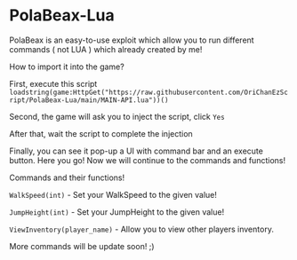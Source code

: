 # PolaBeax-Lua

PolaBeax is an easy-to-use exploit which allow you to run different commands ( not LUA ) which already created by me!

How to import it into the game?

First, execute this script ```loadstring(game:HttpGet("https://raw.githubusercontent.com/OriChanEzScript/PolaBeax-Lua/main/MAIN-API.lua"))()```

Second, the game will ask you to inject the script, click ```Yes```

After that, wait the script to complete the injection

Finally, you can see it pop-up a UI with command bar and an execute button. Here you go! Now we will continue to the commands and functions!

Commands and their functions!

```WalkSpeed(int)``` - Set your WalkSpeed to the given value!

```JumpHeight(int)``` - Set your JumpHeight to the given value!

```ViewInventory(player_name)``` - Allow you to view other players inventory.


More commands will be update soon! ;)

